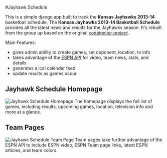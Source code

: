 #Jayhawk Schedule

This is a simple django app built to track the __Kansas Jayhawks 2013-14__ basketball schedule.  The __Kansas Jayhawks 2013-14 Basketball Schedule__ provides all the latest news and results for the Jayhawks season. It's rebuilt from the group up based on the original [codeigniter project](https://github.com/jesseoverright/jayhawk-schedule/).

Main Features:

- gives admin ability to create games, set opponent, location, tv info
- takes advantage of the [ESPN API](http://developer.espn.com/docs) for video, team news, stats, and details
- generates a ical calendar feed
- update results as games occur

## Jayhawk Schedule Homepage
![Jayhawk Schedule Homepage](https://raw.github.com/jesseoverright/django-jayhawk-schedule/master/jayhawkschedule/static/images/home-page.png)
The homepage displays the full list of games, including results, upcoming games, location, television info and more at a glance.

## Team Pages
![Jayhawk Schedule Team Page](https://raw.github.com/jesseoverright/django-jayhawk-schedule/master/jayhawkschedule/static/images/team-page.png)
Team pages take further advantage of the ESPN API to include ESPN video, ESPN Team page links, latest ESPN articles, and team colors.
